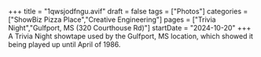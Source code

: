 +++
title = "1qwsjodfngu.avif"
draft = false
tags = ["Photos"]
categories = ["ShowBiz Pizza Place","Creative Engineering"]
pages = ["Trivia Night","Gulfport, MS (320 Courthouse Rd)"]
startDate = "2024-10-20"
+++
A Trivia Night showtape used by the Gulfport, MS location, which showed it being played up until April of 1986.
